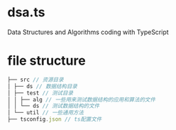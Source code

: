 # dsa.ts

Data Structures and Algorithms coding with TypeScript

# file structure

```js
├── src // 资源目录
│ ├── ds // 数据结构目录
│ ├── test // 测试目录
│ │ ├── alg // 一些用来测试数据结构的应用和算法的文件
│ │ └── ds // 测试数据结构的文件
│ └── util // 一些通用方法
├── tsconfig.json // ts配置文件
```
